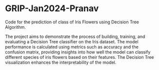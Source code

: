# GRIP-Jan2024-Pranav
Code for the prediction of class of Iris Flowers using Decision Tree Algorithm.

The project aims to demonstrate the process of building, training, and evaluating a Decision Tree classifier on the Iris dataset. The model performance is calculated using metrics such as accuracy and the confusion matrix, providing insights into how well the model can classify different species of iris flowers based on their features. The Decision Tree visualization enhances the interpretability of the model.

